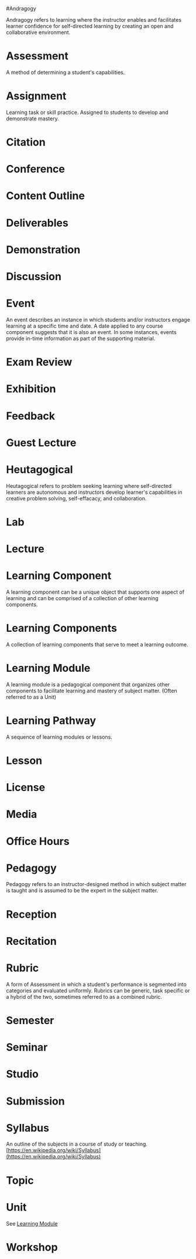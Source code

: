 #Andragogy 

Andragogy refers to learning where the instructor enables and facilitates learner confidence for self-directed learning by creating an open and collaborative environment.

# Assessment

A method of determining a student's capabilities.

# Assignment

Learning task or skill practice. Assigned to students to develop and demonstrate mastery.

# Citation

# Conference

# Content Outline

# Deliverables

# Demonstration

# Discussion

# Event

An event describes an instance in which students and/or instructors engage learning at a specific time and date. A date applied to any course component suggests that it is also an event. In some instances, events provide in-time information as part of the supporting material.

# Exam Review

# Exhibition

# Feedback

# Guest Lecture

# Heutagogical

Heutagogical refers to problem seeking learning where self-directed learners are autonomous and instructors develop learner's capabilities in creative problem solving, self-effacacy, and collaboration.

# Lab

# Lecture

# Learning Component

A learning component can be a unique object that supports one aspect of learning and can be comprised of a collection of other learning components.

# Learning Components

A collection of learning components that serve to meet a learning outcome.

# Learning Module

A learning module is a pedagogical component that organizes other components to facilitate learning and mastery of subject matter. (Often referred to as a Unit)

# Learning Pathway

A sequence of learning modules or lessons.

# Lesson

# License

# Media

# Office Hours

# Pedagogy

Pedagogy refers to an instructor-designed method in which subject matter is taught and is assumed to be the expert in the subject matter.

# Reception

# Recitation

# Rubric

A form of Assessment in which a student's performance is segmented into categories and evaluated uniformly. Rubrics can be generic, task specific or a hybrid of the two, sometimes referred to as a combined rubric.

# Semester

# Seminar

# Studio

# Submission

# Syllabus

An outline of the subjects in a course of study or teaching. [https://en.wikipedia.org/wiki/Syllabus](https://en.wikipedia.org/wiki/Syllabus)

# Topic

# Unit 

See [Learning Module](#learning-module)

# Workshop
